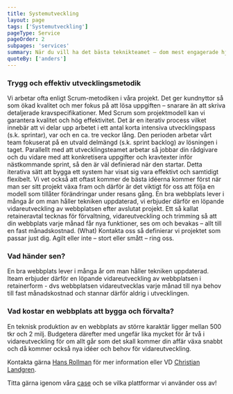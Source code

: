 ```yaml
---
title: Systemutveckling
layout: page
tags: ['Systemutveckling']
pageType: Service
pageOrder: 2
subpages: 'services'
summary: När du vill ha det bästa teknikteamet – dom mest engagerade hjärnorna – och den senaste kunskapen - samlat i ett och samma team, då ska just ditt projekt genomföras tillsammans med oss på Iteam. Vi bygger det system som du behöver, det verktyget som du ser framför dig – precis så som du vill ha det. Vare sig det handlar om en ny webb, en webbutik, ett forum eller verksamhetsvertyg som molntjänst så kan vi bygga det åt dig. Vi utvecklar webbplatsen och tjänsten som utgör drivkraften i din affärsverksamhet.
quoteBy: ['anders']
---
```


### Trygg och effektiv utvecklingsmetodik 
Vi arbetar ofta enligt Scrum-metodiken i våra projekt. Det ger kundnyttor så som ökad kvalitet och mer fokus på att lösa uppgiften – snarare än att skriva detaljerade kravspecifikationer. Med Scrum som projektmodell kan vi garantera kvalitet och hög effektivitet. Det är en iterativ process vilket innebär att vi delar upp arbetet i ett antal korta intensiva utvecklingspass (s.k. sprintar), var och en ca. tre veckor lång. Den perioden arbetar vårt team fokuserat på en utvald delmängd (s.k. sprint backlog) av lösningen i taget. Parallellt med att utvecklingsteamet arbetar så jobbar din rådgivare och du vidare med att konkretisera uppgifter och kravtexter inför nästkommande sprint, så den är väl definierad när den startar. Detta iterativa sätt att bygga ett system har visat sig vara effektivt och samtidigt flexibelt. Vi vet också att oftast kommer de bästa idéerna kommer först när man ser sitt projekt växa fram och därför är det viktigt för oss att följa en modell som tillåter förändringar under resans gång.
En bra webbplats lever i många år om man håller tekniken uppdaterad, vi erbjuder därför en löpande vidareutveckling av webbplatsen efter avslutat projekt. Ett så kallat retaineravtal tecknas för förvaltning, vidareutveckling och trimming så att din webbplats varje månad får nya funktioner, ses om och bevakas – allt till en fast månadskostnad.
(What) Kontakta oss så definierar vi projektet som passar just dig. Agilt eller inte – stort eller smått – ring oss. <KONTAKT>

### Vad händer sen?
En bra webbplats lever i många år om man håller tekniken uppdaterad. Iteam erbjuder därför en löpande vidareutveckling av webbplatsen i retainerform - dvs webbplatsen vidareutvecklas varje månad till nya behov till fast månadskostnad och stannar därför aldrig i utvecklingen. 

### Vad kostar en webbplats att bygga och förvalta?
En teknisk produktion av en webbplats av större karaktär ligger mellan 500 tkr och 2 milj. Budgetera därefter med ungefär lika mycket för år två i vidareutveckling för om allt går som det skall kommer din affär växa snabbt och då kommer också nya idéer och behov för vidareutveckling.

Kontakta gärna [Hans Rollman](mailto:hans.rollman@iteam.se) för mer information eller VD [Christian Landgren](mailto:christian.landgren@iteam.se).

Titta gärna igenom våra [case](/sections/case) och se vilka plattformar vi använder oss av!